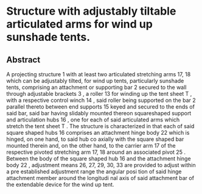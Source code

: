 # Structure with adjustably tiltable articulated arms for wind up sunshade tents.

## Abstract
A projecting structure 1 with at least two articulated stretching arms 17, 18 which can be adjustably tilted, for wind up tents, particularly sunshade tents, comprising an attachment or supporting bar 2 secured to the wall through adjustable brackets 3 , a roller 13 for winding up the tent sheet T , with a respective control winch 14 , said roller being supported on the bar 2 parallel thereto between end supports 15 keyed and secured to the ends of said bar, said bar having slidably mounted thereon squareshaped support and articulation hubs 16 , one for each of said articulated arms which stretch the tent sheet T . The structure is characterized in that each of said square shaped hubs 16 comprises an attachment hinge body 22 which is hinged, on one hand, to said hub co axially with the square shaped bar mounted therein and, on the other hand, to the carrier arm 17 of the respective pivoted stretching arm 17, 18 around an associated pivot 25 . Between the body of the square shaped hub 16 and the attachment hinge body 22 , adjustment means 26, 27, 29, 30, 33 are provided to adjust within a pre established adjustment range the angular posi tion of said hinge attachment member around the longitudi nal axis of said attachment bar of the extendable device for the wind up tent.